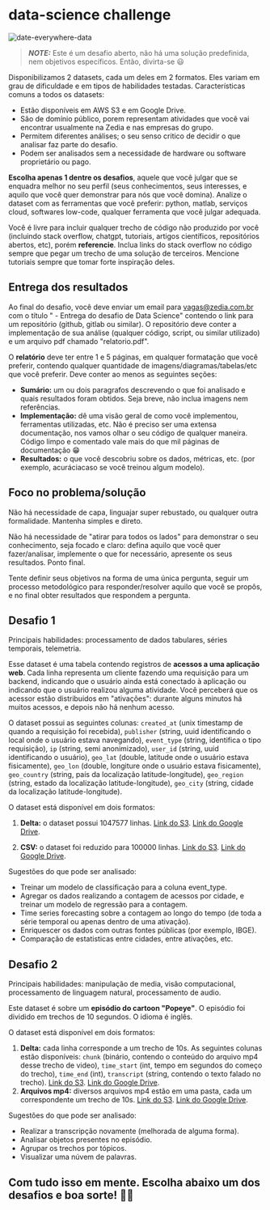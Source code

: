 # data-science challenge


![date-everywhere-data](https://github.com/user-attachments/assets/cbad2a94-ad8c-442a-a82b-18d843046812)

> **_NOTE:_** Este é um desafio aberto, não há uma solução predefinida, nem objetivos específicos.
> Então, divirta-se 😃

Disponibilizamos 2 datasets, cada um deles em 2 formatos. Eles variam em grau de dificuldade e em tipos de habilidades testadas.
Características comuns a todos os datasets:
* Estão disponíveis em AWS S3 e em Google Drive.
* São de domínio público, porem representam atividades que você vai encontrar usualmente na Zedia e nas empresas do grupo.
* Permitem diferentes análises; o seu senso critico de decidir o que analisar faz parte do desafio.
* Podem ser analisados sem a necessidade de hardware ou software proprietário ou pago.

**Escolha apenas 1 dentre os desafios**, aquele que você julgar que se enquadra melhor no seu perfil (seus conhecimentos, seus interesses, e aquilo que você quer demonstrar para nós que você domina).
Analize o dataset com as ferramentas que você preferir: python, matlab, serviços cloud, softwares low-code, qualquer ferramenta que você julgar adequada.

Você é livre para incluir qualquer trecho de código não produzido por você (incluindo stack overflow, chatgpt, tutoriais, artigos científicos, repositórios abertos, etc), porém **referencie**. Inclua links do stack overflow no código sempre que pegar um trecho de uma solução de terceiros.
Mencione tutoriais sempre que tomar forte inspiração deles.

## Entrega dos resultados
Ao final do desafio, você deve enviar um email para [vagas@zedia.com.br](mailto:vagas@zedia.com.br) com o título "<nome do candidato> - Entrega do desafio de Data Science" contendo o link para um repositório (github, gitlab ou similar). O repositório deve conter a implementação de sua análise (qualquer código, script, ou similar utilizado) e um arquivo pdf chamado "relatorio.pdf".

O **relatório** deve ter entre 1 e 5 páginas, em qualquer formatação que você preferir, contendo qualquer quantidade de imagens/diagramas/tabelas/etc que você preferir. Deve conter ao menos as seguintes seções:

* **Sumário:** um ou dois paragrafos descrevendo o que foi analisado e quais resultados foram obtidos. Seja breve, não inclua imagens nem referências.
* **Implementação:** dê uma visão geral de como você implementou, ferramentas utilizadas, etc. Não é preciso ser uma extensa documentação, 
nos vamos olhar o seu código de qualquer maneira. Código limpo e comentado vale mais do que mil páginas de documentação 😁
* **Resultados:** o que você descobriu sobre os dados, métricas, etc. (por exemplo, acuráciacaso se você treinou algum modelo).

## Foco no problema/solução

Não há necessidade de capa, linguajar super rebustado, ou qualquer outra formalidade.
Mantenha simples e direto.

Não há necessidade de "atirar para todos os lados" para demonstrar o seu conhecimento, seja focado e claro:
defina aquilo que você quer fazer/analisar, implemente o que for necessário, apresente os seus resultados. Ponto final.

Tente definir seus objetivos na forma de uma única pergunta, seguir um processo metodológico para responder/resolver aquilo que você se propôs, e no final obter resultados que respondem a pergunta.

## Desafio 1

Principais habilidades: processamento de dados tabulares, séries temporais, telemetria.

Esse dataset é uma tabela contendo registros de **acessos a uma aplicação web**. Cada linha representa um cliente fazendo uma requisição para um backend, indicando que o usuário ainda está conectado à aplicação ou indicando que o usuário realizou alguma atividade. Você perceberá que os acessor estão distribuidos em "ativações": durante alguns minutos há muitos acessos, e depois não há nenhum acesso.

O dataset possui as seguintes colunas: `created_at` (unix timestamp de quando a requisição foi recebida), `publisher` (string, uuid identificando o local onde o usuário estava navegando), `event_type` (string, identifica o tipo requisição), `ip` (string, semi anonimizado), `user_id` (string, uuid identificando o usuário), `geo_lat` (double, latitude onde o usuário estava fisicamente), `geo_lon` (double, longiture onde o usuário estava fisicamente), `geo_country` (string, país da localização latitude-longitude), `geo_region` (string, estado da localização latitude-longitude), `geo_city` (string, cidade da localização latitude-longitude).


O dataset está disponível em dois formatos:

1. **Delta:** o dataset possui 1047577 linhas. [Link do S3](https://abc.TODO). [Link do Google Drive](https://drive.google.com/file/d/1gNgnI_lLqfSrNmrH6ag8d9Bxd6zl-6hR/view?usp=sharing).

2. **CSV:** o dataset foi reduzido para 100000 linhas. [Link do S3](https://abc.TODO). [Link do Google Drive](https://drive.google.com/file/d/1VsUIlzlHcLDMaXZRKWm9_8Q2QZmOVoZP/view?usp=sharing).

Sugestões do que pode ser analisado:
* Treinar um modelo de classificação para a coluna event_type.
* Agregar os dados realizando a contagem de acessos por cidade, e treinar um modelo de regressão para a contagem.
* Time series forecasting sobre a contagem ao longo do tempo (de toda a série temporal ou apenas dentro de uma ativação).
* Enriquescer os dados com outras fontes públicas (por exemplo, IBGE).
* Comparação de estatisticas entre cidades, entre ativações, etc.

## Desafio 2

Principais habilidades: manipulação de media, visão computacional, processamento de linguagem natural, processamento de audio.

Este dataset é sobre um **episódio do cartoon "Popeye"**. O episódio foi dividido em trechos de 10 segundos. O idioma é inglês.

O dataset está disponível em dois formatos:
1. **Delta:** cada linha corresponde a um trecho de 10s. As seguintes colunas estão disponíveis: `chunk` (binário, contendo o conteúdo do arquivo mp4 desse trecho de video), `time_start` (int, tempo em segundos do começo do trecho), `time_end` (int), `transcript` (string, contendo o texto falado no trecho). [Link do S3](https://abc.TODO). [Link do Google Drive](https://drive.google.com/file/d/1qTu3LYnGcS88SWd6QZWYr0jzCK7rbTO4/view?usp=sharing).
2. **Arquivos mp4:** diversos arquivos mp4 estão em uma pasta, cada um correspondente um trecho de 10s. [Link do S3](https://abc.TODO). [Link do Google Drive](https://drive.google.com/file/d/11b1ARDT1787MacXdAHEKGK0M99wE9Vie/view?usp=sharing).

Sugestões do que pode ser analisado:
* Realizar a transcripção novamente (melhorada de alguma forma).
* Analisar objetos presentes no episódio.
* Agrupar os trechos por tópicos.
* Visualizar uma núvem de palavras.

## **Com tudo isso em mente. Escolha abaixo um dos desafios e boa sorte!** 🙋‍♂️
